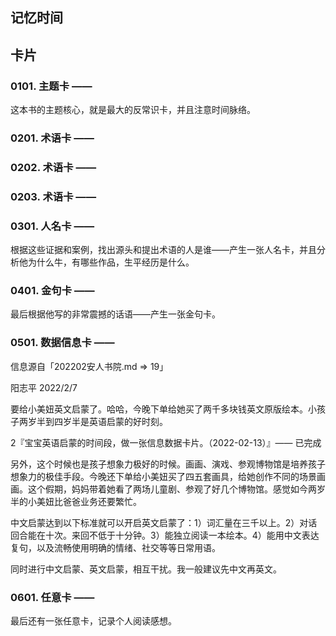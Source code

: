 ## 记忆时间

## 卡片

### 0101. 主题卡 ——

这本书的主题核心，就是最大的反常识卡，并且注意时间脉络。

### 0201. 术语卡 —— 

### 0202. 术语卡 ——

### 0203. 术语卡 ——

### 0301. 人名卡 ——

根据这些证据和案例，找出源头和提出术语的人是谁——产生一张人名卡，并且分析他为什么牛，有哪些作品，生平经历是什么。

### 0401. 金句卡 ——

最后根据他写的非常震撼的话语——产生一张金句卡。

### 0501. 数据信息卡 —— 

信息源自「202202安人书院.md => 19」

阳志平 2022/2/7

要给小美妞英文启蒙了。哈哈，今晚下单给她买了两千多块钱英文原版绘本。小孩子两岁半到四岁半是英语启蒙的好时刻。

2『宝宝英语启蒙的时间段，做一张信息数据卡片。（2022-02-13）』—— 已完成

另外，这个时候也是孩子想象力极好的时候。画画、演戏、参观博物馆是培养孩子想象力的极佳手段。今晚还下单给小美妞买了四五套画具，给她创作不同的场景画画。这个假期，妈妈带着她看了两场儿童剧、参观了好几个博物馆。感觉如今两岁半的小美妞比爸爸业务还要繁忙。

中文启蒙达到以下标准就可以开启英文启蒙了：1）词汇量在三千以上。2）对话回合能在十次。来回不低于十分钟。3）能独立阅读一本绘本。4）能用中文表达复句，以及流畅使用明确的情绪、社交等等日常用语。

同时进行中文启蒙、英文启蒙，相互干扰。我一般建议先中文再英文。

### 0601. 任意卡 ——

最后还有一张任意卡，记录个人阅读感想。
